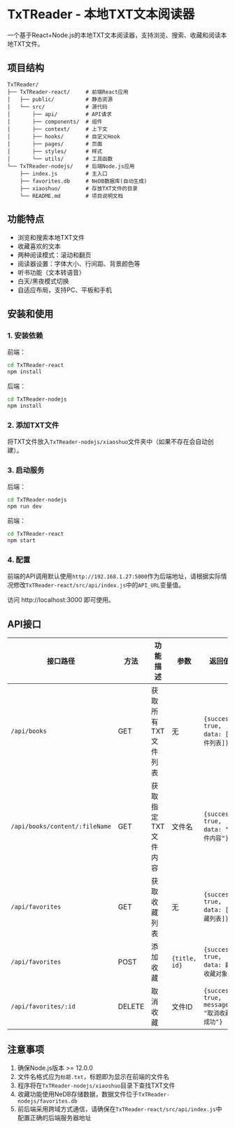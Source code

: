 # TxTReader - 本地TXT文本阅读器

一个基于React+Node.js的本地TXT文本阅读器，支持浏览、搜索、收藏和阅读本地TXT文件。

## 项目结构

```
TxTReader/
├── TxTReader-react/     # 前端React应用
│   ├── public/          # 静态资源
│   └── src/             # 源代码
│       ├── api/         # API请求
│       ├── components/  # 组件
│       ├── context/     # 上下文
│       ├── hooks/       # 自定义Hook
│       ├── pages/       # 页面
│       ├── styles/      # 样式
│       └── utils/       # 工具函数
└── TxTReader-nodejs/    # 后端Node.js应用
    ├── index.js         # 主入口
    ├── favorites.db     # NeDB数据库(自动生成)
    ├── xiaoshuo/        # 存放TXT文件的目录
    └── README.md        # 项目说明文档
```

## 功能特点

- 浏览和搜索本地TXT文件
- 收藏喜欢的文本
- 两种阅读模式：滚动和翻页
- 阅读器设置：字体大小、行间距、背景颜色等
- 听书功能（文本转语音）
- 白天/黑夜模式切换
- 自适应布局，支持PC、平板和手机

## 安装和使用

### 1. 安装依赖

前端：
```bash
cd TxTReader-react
npm install
```

后端：
```bash
cd TxTReader-nodejs
npm install
```

### 2. 添加TXT文件

将TXT文件放入`TxTReader-nodejs/xiaoshuo`文件夹中（如果不存在会自动创建）。

### 3. 启动服务

后端：
```bash
cd TxTReader-nodejs
npm run dev
```

前端：
```bash
cd TxTReader-react
npm start
```

### 4. 配置

前端的API调用默认使用`http://192.168.1.27:5000`作为后端地址，请根据实际情况修改`TxTReader-react/src/api/index.js`中的`API_URL`变量值。

访问 http://localhost:3000 即可使用。

## API接口

| 接口路径 | 方法 | 功能描述 | 参数 | 返回值 |
|---------|------|---------|------|-------|
| `/api/books` | GET | 获取所有TXT文件列表 | 无 | `{success: true, data: [文件列表]}` |
| `/api/books/content/:fileName` | GET | 获取指定TXT文件内容 | 文件名 | `{success: true, data: "文件内容"}` |
| `/api/favorites` | GET | 获取收藏列表 | 无 | `{success: true, data: [收藏列表]}` |
| `/api/favorites` | POST | 添加收藏 | `{title, id}` | `{success: true, data: 新收藏对象}` |
| `/api/favorites/:id` | DELETE | 取消收藏 | 文件ID | `{success: true, message: "取消收藏成功"}` |

## 注意事项

1. 确保Node.js版本 >= 12.0.0
2. 文件名格式应为`标题.txt`，标题即为显示在前端的文件名
3. 程序将在`TxTReader-nodejs/xiaoshuo`目录下查找TXT文件
4. 收藏功能使用NeDB存储数据，数据文件位于`TxTReader-nodejs/favorites.db`
5. 前后端采用跨域方式通信，请确保在`TxTReader-react/src/api/index.js`中配置正确的后端服务器地址 